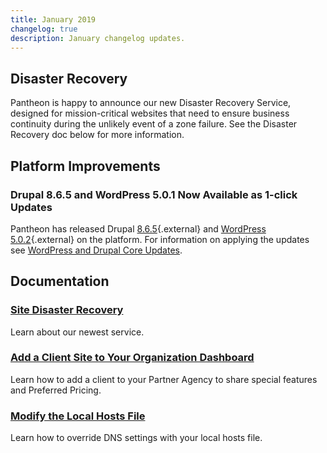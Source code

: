 ```yaml
---
title: January 2019
changelog: true
description: January changelog updates.
---
```


## Disaster Recovery
Pantheon is happy to announce our new Disaster Recovery Service, designed for mission-critical websites that need to ensure business continuity during the unlikely event of a zone failure. See the Disaster Recovery doc below for more information.

## Platform Improvements
### Drupal 8.6.5 and WordPress 5.0.1 Now Available as 1-click Updates
Pantheon has released Drupal [8.6.5](https://www.drupal.org/project/drupal/releases/8.6.5){.external} and [WordPress 5.0.2](https://wordpress.org/news/2018/12/wordpress-5-0-2-maintenance-release/){.external} on the platform. For information on applying the updates see [WordPress and Drupal Core Updates](/docs/core-updates/).

## Documentation
### [Site Disaster Recovery](/docs/disaster-recovery/)
Learn about our newest service.

### [Add a Client Site to Your Organization Dashboard](/docs/add-client-site/)
Learn how to add a client to your Partner Agency to share special features and Preferred Pricing.

### [Modify the Local Hosts File](/docs/hosts-file/)
Learn how to override DNS settings with your local hosts file.
